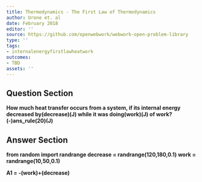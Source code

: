 ```yaml
---
title: Thermodynamics - The First Law of Thermodynamics
author: Urone et. al
date: February 2018
editor: ''
source: https://github.com/openwebwork/webwork-open-problem-library
type: ''
tags:
- internalenergyfirstlawheatwork
outcomes:
- TBD
assets: ''
---
```


## Question Section 

<b>
How much heat transfer occurs from a system, if its internal energy decreased by(decrease)(J) while it was doing(work)(J) of work?
(-)ans_rule(20)(J)


## Answer Section

from random import randrange
decrease = randrange(120,180,0.1)
work = randrange(10,50,0.1)

A1 = -(work)+(decrease)